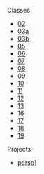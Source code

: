 Classes

- [02](https://liascript.github.io/course/?https://raw.githubusercontent.com/AndreaInfUFSM/elc117-2023b/master/classes/02/README.md)
- [03a](https://liascript.github.io/course/?https://raw.githubusercontent.com/AndreaInfUFSM/elc117-2023b/master/classes/03a/README.md)
- [03b](https://liascript.github.io/nightly/?https://raw.githubusercontent.com/AndreaInfUFSM/elc117-2023b/master/classes/03b/README.md)
- [05](https://liascript.github.io/nightly/?https://raw.githubusercontent.com/AndreaInfUFSM/elc117-2023b/master/classes/05/README.md)
- [06](https://liascript.github.io/nightly/?https://raw.githubusercontent.com/AndreaInfUFSM/elc117-2023b/master/classes/06/README.md)
- [07](https://liascript.github.io/nightly/?https://raw.githubusercontent.com/AndreaInfUFSM/elc117-2023b/master/classes/07/README.md)
- [08](https://liascript.github.io/nightly/?https://raw.githubusercontent.com/AndreaInfUFSM/elc117-2023b/master/classes/08/README.md)
- [09](https://liascript.github.io/nightly/?https://raw.githubusercontent.com/AndreaInfUFSM/elc117-2023b/master/classes/09/README.md)
- [10](https://liascript.github.io/nightly/?https://raw.githubusercontent.com/AndreaInfUFSM/elc117-2023b/master/classes/10/README.md)
- [11](https://liascript.github.io/nightly/?https://raw.githubusercontent.com/AndreaInfUFSM/elc117-2023b/master/classes/11/README.md)
- [12](https://liascript.github.io/nightly/?https://raw.githubusercontent.com/AndreaInfUFSM/elc117-2023b/master/classes/12/README.md)
- [13](https://liascript.github.io/nightly/?https://raw.githubusercontent.com/AndreaInfUFSM/elc117-2023b/master/classes/13/README.md)
- [16](https://liascript.github.io/nightly/?https://raw.githubusercontent.com/AndreaInfUFSM/elc117-2023b/master/classes/16/README.md)
- [17](https://liascript.github.io/nightly/?https://raw.githubusercontent.com/AndreaInfUFSM/elc117-2023b/master/classes/17/README.md)
- [18](https://liascript.github.io/nightly/?https://raw.githubusercontent.com/AndreaInfUFSM/elc117-2023b/master/classes/18/README.md)
- [19](https://liascript.github.io/nightly/?https://raw.githubusercontent.com/AndreaInfUFSM/elc117-2023b/master/classes/19/README.md)


Projects

- [perso1](https://liascript.github.io/nightly/?https://raw.githubusercontent.com/AndreaInfUFSM/elc117-2023b/master/projects/perso1/README.md)
